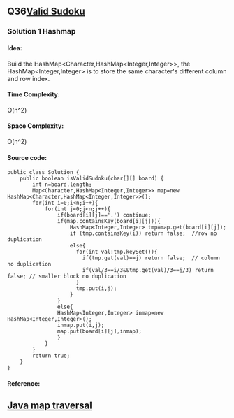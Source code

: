 ## Q36[Valid Sudoku](https://leetcode.com/problems/valid-sudoku/) 

### Solution 1 Hashmap
#### Idea:
Build the HashMap<Character,HashMap<Integer,Integer>>, 
the HashMap<Integer,Integer> is to store the  same character's different column and row index.
#### Time Complexity: 
O(n^2)
#### Space Complexity:
O(n^2)
#### Source code:
```
public class Solution {
    public boolean isValidSudoku(char[][] board) {
        int n=board.length;
        Map<Character,HashMap<Integer,Integer>> map=new HashMap<Character,HashMap<Integer,Integer>>();
        for(int i=0;i<n;i++){
            for(int j=0;j<n;j++){
                if(board[i][j]=='.') continue;
                if(map.containsKey(board[i][j])){
                    HashMap<Integer,Integer> tmp=map.get(board[i][j]);
                    if (tmp.containsKey(i)) return false;  //row no duplication
                    else{
                      for(int val:tmp.keySet()){
                        if(tmp.get(val)==j) return false;  // column no duplication
                        if(val/3==i/3&&tmp.get(val)/3==j/3) return false; // smaller block no duplication
                      }
                      tmp.put(i,j);
                    }
                }
                else{ 
                HashMap<Integer,Integer> inmap=new HashMap<Integer,Integer>();
                inmap.put(i,j);
                map.put(board[i][j],inmap);
                }
            }
        }
        return true;
    }
}
```
#### Reference:
[Java map traversal](http://www.trinea.cn/android/hashmap-loop-performance/)
---


